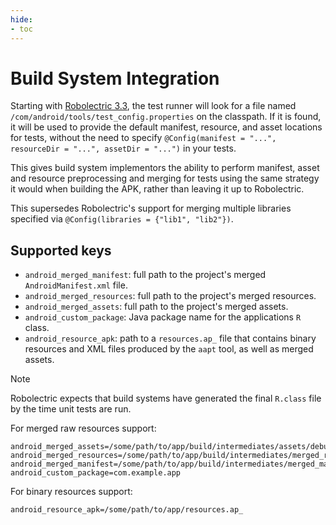 ```yaml
---
hide:
- toc
---
```


# Build System Integration

Starting with [Robolectric 3.3](https://github.com/robolectric/robolectric/releases/tag/robolectric-3.3), the test runner will look for a file named `/com/android/tools/test_config.properties` on the classpath. If it is found, it will be used to provide the default manifest, resource, and asset locations for tests, without the need to specify `@Config(manifest = "...", resourceDir = "...", assetDir = "...")` in your tests.

This gives build system implementors the ability to perform manifest, asset and resource preprocessing and merging for tests using the same strategy it would when building the APK, rather than leaving it up to Robolectric.

This supersedes Robolectric's support for merging multiple libraries specified via `@Config(libraries = {"lib1", "lib2"})`.

## Supported keys

* `android_merged_manifest`: full path to the project's merged `AndroidManifest.xml` file.
* `android_merged_resources`: full path to the project's merged resources.
* `android_merged_assets`: full path to the project's merged assets.
* `android_custom_package`: Java package name for the applications `R` class.
* `android_resource_apk`: path to a `resources.ap_` file that contains binary resources and XML files produced by the `aapt` tool, as well as merged assets.

> [!NOTE]
> Robolectric expects that build systems have generated the final `R.class` file by the time unit tests are run.

For merged raw resources support:

```properties
android_merged_assets=/some/path/to/app/build/intermediates/assets/debug
android_merged_resources=/some/path/to/app/build/intermediates/merged_res/debug
android_merged_manifest=/some/path/to/app/build/intermediates/merged_manifests/debug/processDebugManifest/AndroidManifest.xml
android_custom_package=com.example.app
```

For binary resources support:

```properties
android_resource_apk=/some/path/to/app/resources.ap_
```
